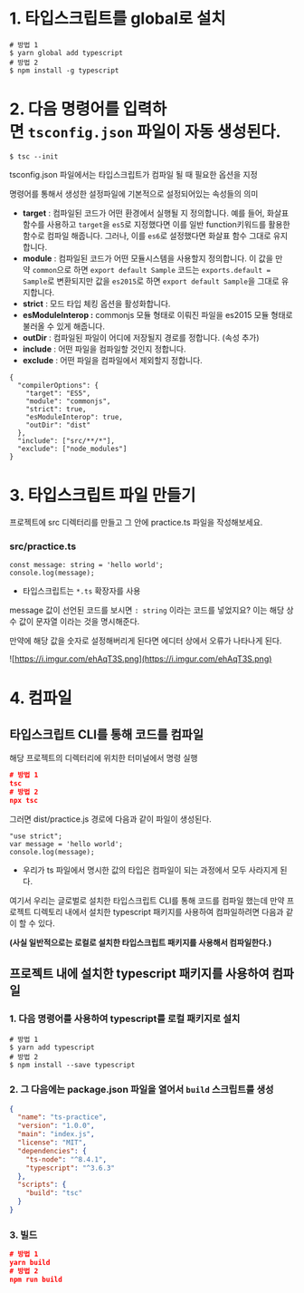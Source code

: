 # 1. 타입스크립트를 global로 설치

```
# 방법 1
$ yarn global add typescript
# 방법 2
$ npm install -g typescript
```

# 2. 다음 명령어를 입력하면 `tsconfig.json` 파일이 자동 생성된다.

```
$ tsc --init
```

tsconfig.json 파일에서는 타입스크립트가 컴파일 될 때 필요한 옵션을 지정

명령어를 통해서 생성한 설정파일에 기본적으로 설정되어있는 속성들의 의미

- **target** : 컴파일된 코드가 어떤 환경에서 실행될 지 정의합니다. 예를 들어, 화살표 함수를 사용하고 `target`을 `es5`로 지정했다면 이를 일반 function키워드를 활용한 함수로 컴파일 해줍니다. 그러나, 이를 `es6`로 설정했다면 화살표 함수 그대로 유지합니다.
- **module** : 컴파일된 코드가 어떤 모듈시스템을 사용할지 정의합니다. 이 값을 만약 `common`으로 하면 `export default Sample` 코드는 `exports.default = Sample`로 변환되지만 값을 `es2015`로 하면 `export default Sample`을 그대로 유지합니다.
- **strict** : 모드 타입 체킹 옵션을 활성화합니다.
- **esModuleInterop :** commonjs 모듈 형태로 이뤄진 파일을 es2015 모듈 형태로 불러올 수 있게 해줍니다.
- **outDir** : 컴파일된 파일이 어디에 저장될지 경로를 정합니다. (속성 추가)
- **include** : 어떤 파일을 컴파일할 것인지 정합니다.
- **exclude** : 어떤 파일을 컴파일에서 제외할지 정합니다.

```
{
  "compilerOptions": {
    "target": "ES5",
    "module": "commonjs",
    "strict": true,
    "esModuleInterop": true,
    "outDir": "dist"
  },
  "include": ["src/**/*"],
  "exclude": ["node_modules"]
}
```

# 3. 타입스크립트 파일 만들기

프로젝트에 src 디렉터리를 만들고 그 안에 practice.ts 파일을 작성해보세요.

### src/practice.ts

```
const message: string = 'hello world';
console.log(message);
```

- 타입스크립트는 `*.ts` 확장자를 사용

message 값이 선언된 코드를 보시면 `: string` 이라는 코드를 넣었지요? 이는 해당 상수 값이 문자열 이라는 것을 명시해준다.

만약에 해당 값을 숫자로 설정해버리게 된다면 에디터 상에서 오류가 나타나게 된다.

![https://i.imgur.com/ehAqT3S.png](https://i.imgur.com/ehAqT3S.png)

# 4. 컴파일

## 타입스크립트 CLI를 통해 코드를 컴파일

해당 프로젝트의 디렉터리에 위치한 터미널에서 명령 실행

```json
# 방법 1
tsc
# 방법 2
npx tsc
```

그러면 dist/practice.js 경로에 다음과 같이 파일이 생성된다.

```
"use strict";
var message = 'hello world';
console.log(message);
```

- 우리가 ts 파일에서 명시한 값의 타입은 컴파일이 되는 과정에서 모두 사라지게 된다.

여기서 우리는 글로벌로 설치한 타입스크립트 CLI를 통해 코드를 컴파일 했는데 만약 프로젝트 디렉토리 내에서 설치한 typescript 패키지를 사용하여 컴파일하려면 다음과 같이 할 수 있다.

**(사실 일반적으로는 로컬로 설치한 타입스크립트 패키지를 사용해서 컴파일한다.)**

## 프로젝트 내에 설치한 typescript 패키지를 사용하여 컴파일

### 1. 다음 명령어를 사용하여 typescript를 로컬 패키지로 설치

```
# 방법 1
$ yarn add typescript
# 방법 2
$ npm install --save typescript
```

### 2. 그 다음에는 package.json 파일을 열어서 `build` 스크립트를 생성

```json
{
  "name": "ts-practice",
  "version": "1.0.0",
  "main": "index.js",
  "license": "MIT",
  "dependencies": {
    "ts-node": "^8.4.1",
    "typescript": "^3.6.3"
  },
  "scripts": {
    "build": "tsc"
  }
}
```

### 3. 빌드

```json
# 방법 1
yarn build
# 방법 2
npm run build
```